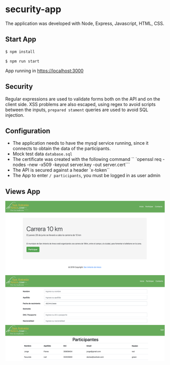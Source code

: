 # security-app

The application was developed with Node, Express, Javascript, HTML, CSS.

## Start App

```
$ npm install
```

```
$ npm run start
```

App running in [https://localhost:3000](https://localhost:3000/)

## Security

Regular expressions are used to validate forms both on the API and on the client side. XSS problems are also escaped, using regex to avoid scripts between the inputs, `prepared stament` queries are used to avoid SQL injection.


## Configuration

- The application needs to have the mysql service running, since it connects to obtain the data of the participants.
- Mock test data `database.sql`
- The certificate was created with the following command `` `openssl req -nodes -new -x509 -keyout server.key -out server.cert```
- The API is secured against a header `x-token``
- The App to enter `/ participants`, you must be logged in as user admin

## Views App

<div style="text-align:center;margin:auto">
    <img src ="home.png" />
</div>

<div style="text-align:center;margin:auto">
    <img src ="register.png" />
</div>

<div style="text-align:center;margin:auto">
    <img src ="participants.png" />
</div>
